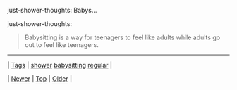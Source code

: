 <!--
title: just-shower-thoughts
date: 2020-06-28T15:27:00.094Z
tags: shower, babysitting, regular
-->


just-shower-thoughts: Babys...

<p>just-shower-thoughts:</p>

<blockquote>
<p>Babysitting is a way for teenagers to feel like adults while adults go out to feel like teenagers.</p>
</blockquote>

<!--BOTTOM-POST-NAVIGATION-->
---

| [Tags](tags.md) | [shower](tag-shower.md) [babysitting](tag-babysitting.md) [regular](tag-regular.md) |

| [Newer](131204383936.md) | [Top](index.md) | [Older](131209800289.md) |
